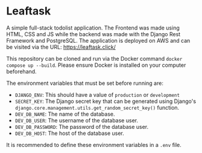 # Leaftask
A simple full-stack todolist application. The Frontend was made using HTML, CSS and JS while the backend was made with the Django Rest Framework and PostgreSQL. The application is deployed on AWS and can be visited via the URL: https://leaftask.click/

This repository can be cloned and run via the Docker command `docker compose up --build`. Please ensure Docker is installed on your computer beforehand.

The environment variables that must be set before running are:
- `DJANGO_ENV`: This should have a value of `production` or `development`
- `SECRET_KEY`: The Django secret key that can be generated using Django's `django.core.management.utils.get_random_secret_key()` function.
- `DEV_DB_NAME`: The name of the database.
- `DEV_DB_USER`: The username of the database user.
- `DEV_DB_PASSWORD`: The password of the database user.
- `DEV_DB_HOST`: The host of the database user.
  
It is recommended to define these environment variables in a `.env` file.
  


